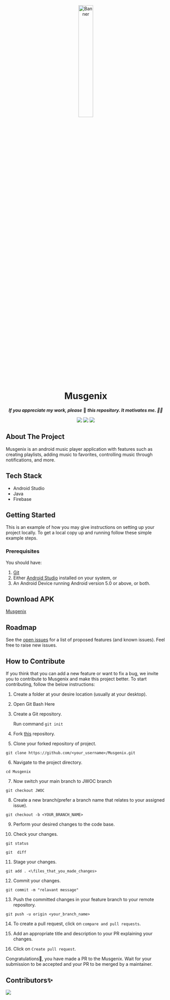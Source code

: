<div align="center">
   <a href="#"><img src="https://d33wubrfki0l68.cloudfront.net/710cb0d537d2e7fa6246445c0977ecc994f05f5a/6a3b4/assets/img/jwoc_logo.svg" alt="Banner" width="30%"/></a>
</div>
<p align="center">
<div align="center">
   <h1>Musgenix</h1>
<b><i>If you appreciate my work, please</i></b> 🌟 <b><i>this repository. It motivates me. 🚀🚀</i></b>
</div>
</p>
<div align="center">
   <img src="https://forthebadge.com/images/badges/built-with-love.svg" />
   <img src="https://forthebadge.com/images/badges/built-for-android.svg" />
   <img src="https://forthebadge.com/images/badges/open-source.svg" />
</div>

## About The Project

Musgenix is an android music player application with features such as creating playlists, adding music to favorites, controlling music through notifications, and more.

## Tech Stack

- Android Studio
- Java 
- Firebase

## Getting Started
This is an example of how you may give instructions on setting up your project locally. To get a local copy up and running follow these simple example steps.

### Prerequisites
You should have:<br>
1. [Git](https://git-scm.com/downloads)
2. Either [Android Studio](https://developer.android.com/studio?hl=en) installed on your system, or
3. An Android Device running Android version 5.0 or above, or both.

## Download APK
[Musgenix](https://drive.google.com/drive/u/0/folders/1twVjTHzkPJ3xiv6AA_jKlYXZ1b04yJh_)

## Roadmap

See the [open issues](https://github.com/Kajal13081/Musgenix/issues) for a list of proposed features (and known issues). Feel free to raise new issues.

## How to Contribute

If you think that you can add a new feature or want to fix a bug, we invite you to contribute to Musgenix and make this project better. To start contributing, follow the below instructions:

1. Create a folder at your desire location (usually at your desktop).

2. Open Git Bash Here

3. Create a Git repository.

   Run command `git init`

4. Fork [this](https://github.com/Kajal13081/Musgenix) repository.

5. Clone your forked repository of project.

```git clone
git clone https://github.com/<your_username>/Musgenix.git
```

6. Navigate to the project directory.

```
cd Musgenix
```
7. Now switch your main branch to JWOC branch

```
git checkout JWOC
```

8. Create a new branch(prefer a branch name that relates to your assigned issue).

```
git checkout -b <YOUR_BRANCH_NAME>
```

9. Perform your desired changes to the code base.

10. Check your changes.

```
git status
```

```
git  diff
```

11. Stage your changes.

```
git add . <\files_that_you_made_changes>
```

12. Commit your changes.

```
git commit -m "relavant message"
```

13. Push the committed changes in your feature branch to your remote repository.

```
git push -u origin <your_branch_name>
```

14. To create a pull request, click on `compare and pull requests`.

15. Add an appropriate title and description to your PR explaining your changes.

16. Click on `Create pull request`.

Congratulations🎉, you have made a PR to the Musgenix.
Wait for your submission to be accepted and your PR to be merged by a maintainer.


## Contributors✨

<a href="https://github.com/Kajal13081/Musgenix/graphs/contributors">
  <img src="https://contrib.rocks/image?repo=Kajal13081/Musgenix" />
</a>

